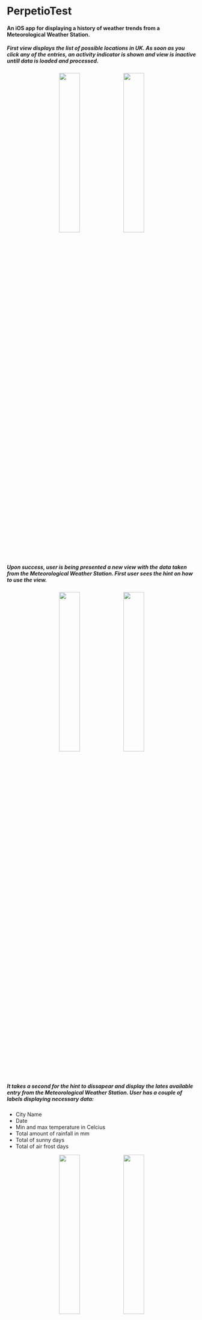 # PerpetioTest

<h4>An iOS app for displaying a history of weather trends from a Meteorological Weather Station.</h4>


<h5>First view displays the list of possible locations in UK. 
As soon as you click any of the entries, an activity indicator is shown and view is inactive untill data is loaded and processed.</h5>

<div display="inline" align="center">
		<img width="33%" src="https://i.imgur.com/E9hoINU.gif" style="border-radius:30px;" alt="">
    <img width="33%" src="https://i.imgur.com/7AavM0Z.gif" style="border-radius:30px;" alt="">
</div>

<h5>Upon success, user is being presented a new view with the data taken from the Meteorological Weather Station.
First user sees the hint on how to use the view.</h5>

<div display="inline" align="center">
		<img width="33%" src="https://i.imgur.com/vtrBYC0.gif" style="border-radius:30px;" alt="">
    <img width="33%" src="https://i.imgur.com/BORvc9j.gif" style="border-radius:30px;" alt="">
</div>

<h5>It takes a second for the hint to dissapear and display the lates available entry from the Meteorological Weather Station.
User has a couple of labels displaying necessary data:</h5>
<ul>
<li>City Name</li>
<li>Date</li>
<li>Min and max temperature in Celcius</li>
<li>Total amount of rainfall in mm</li>
<li>Total of sunny days</li>
<li>Total of air frost days</li>
</ul>

<div display="inline" align="center">
		<img width="33%" src="https://i.imgur.com/10API9J.gif" style="border-radius:30px;" alt="">
    <img width="33%" src="https://i.imgur.com/NvNNBf2.gif" style="border-radius:30px;" alt="">
</div>

<h5>User can use picker view in the bottom of the screen to choose the year and month of the data he is interested in.</h5>

<div display="inline" align="center">
		<img width="33%" src="https://i.imgur.com/UCPYhCO.gif" style="border-radius:30px;" alt="">
    <img width="33%" src="https://i.imgur.com/0jI7xor.gif" style="border-radius:30px;" alt="">
</div>

<h5>In the right top corner user can click "I" button to see the description of the presented data, given in the file obtained from the Meteorological Weather Station.</h5>

<div display="inline" align="center">
		<img width="33%" src="https://i.imgur.com/FsPdqeD.gif" style="border-radius:30px;" alt="">
    <img width="33%" src="https://i.imgur.com/IxgQmup.gif" style="border-radius:30px;" alt="">
</div>

<h5>In case user have chosen date that is not presented in the dataset, an alarm is being presented and picker as well as labels are being set to the default state/position.</h5>

<div display="inline" align="center">
		<img width="33%" src="https://i.imgur.com/uyX3D09.gif" style="border-radius:30px;" alt="">
    <img width="33%" src="https://i.imgur.com/QVim87Y.gif" style="border-radius:30px;" alt="">
</div>


